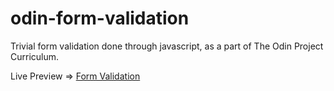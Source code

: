 # odin-form-validation

Trivial form validation done through javascript, as a part of The Odin Project Curriculum.

Live Preview => [Form Validation](https://madaooftheblues.github.io/odin-form-validation/)

